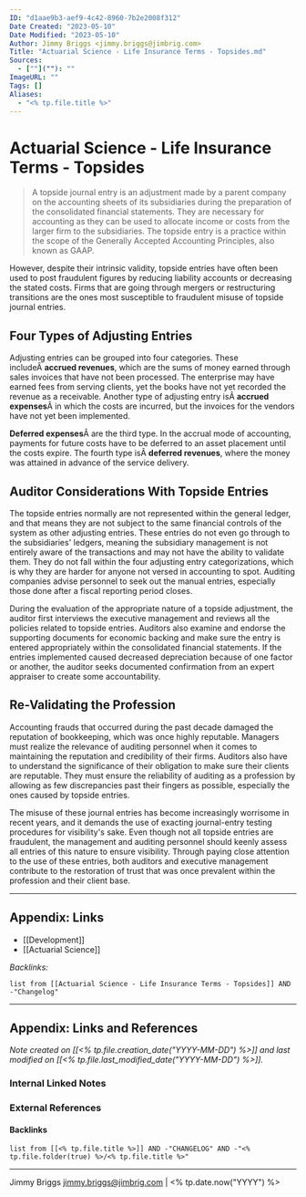 ```yaml
---
ID: "d1aae9b3-aef9-4c42-8960-7b2e2008f312"
Date Created: "2023-05-10"
Date Modified: "2023-05-10"
Author: Jimmy Briggs <jimmy.briggs@jimbrig.com>
Title: "Actuarial Science - Life Insurance Terms - Topsides.md"
Sources: 
  - [""](""): ""
ImageURL: ""
Tags: []
Aliases:
  - "<% tp.file.title %>"
---
```



# Actuarial Science - Life Insurance Terms - Topsides

> A topside journal entry is an adjustment made by a parent company on the accounting sheets of its subsidiaries during the preparation of the consolidated financial statements. They are necessary for accounting as they can be used to allocate income or costs from the larger firm to the subsidiaries. The topside entry is a practice within the scope of the Generally Accepted Accounting Principles, also known as GAAP.

However, despite their intrinsic validity, topside entries have often been used to post fraudulent figures by reducing liability accounts or decreasing the stated costs. Firms that are going through mergers or restructuring transitions are the ones most susceptible to fraudulent misuse of topside journal entries.

## Four Types of Adjusting Entries

Adjusting entries can be grouped into four categories. These includeÂ **accrued revenues**, which are the sums of money earned through sales invoices that have not been processed. The enterprise may have earned fees from serving clients, yet the books have not yet recorded the revenue as a receivable. Another type of adjusting entry isÂ **accrued expenses**Â in which the costs are incurred, but the invoices for the vendors have not yet been implemented.

**Deferred expenses**Â are the third type. In the accrual mode of accounting, payments for future costs have to be deferred to an asset placement until the costs expire. The fourth type isÂ **deferred revenues**, where the money was attained in advance of the service delivery.

## Auditor Considerations With Topside Entries

The topside entries normally are not represented within the general ledger, and that means they are not subject to the same financial controls of the system as other adjusting entries. These entries do not even go through to the subsidiaries' ledgers, meaning the subsidiary management is not entirely aware of the transactions and may not have the ability to validate them. They do not fall within the four adjusting entry categorizations, which is why they are harder for anyone not versed in accounting to spot. Auditing companies advise personnel to seek out the manual entries, especially those done after a fiscal reporting period closes.

During the evaluation of the appropriate nature of a topside adjustment, the auditor first interviews the executive management and reviews all the policies related to topside entries. Auditors also examine and endorse the supporting documents for economic backing and make sure the entry is entered appropriately within the consolidated financial statements. If the entries implemented caused decreased depreciation because of one factor or another, the auditor seeks documented confirmation from an expert appraiser to create some accountability.

## Re-Validating the Profession

Accounting frauds that occurred during the past decade damaged the reputation of bookkeeping, which was once highly reputable. Managers must realize the relevance of auditing personnel when it comes to maintaining the reputation and credibility of their firms. Auditors also have to understand the significance of their obligation to make sure their clients are reputable. They must ensure the reliability of auditing as a profession by allowing as few discrepancies past their fingers as possible, especially the ones caused by topside entries.

The misuse of these journal entries has become increasingly worrisome in recent years, and it demands the use of exacting journal-entry testing procedures for visibility's sake. Even though not all topside entries are fraudulent, the management and auditing personnel should keenly assess all entries of this nature to ensure visibility. Through paying close attention to the use of these entries, both auditors and executive management contribute to the restoration of trust that was once prevalent within the profession and their client base.

***

## Appendix: Links

- [[Development]]
- [[Actuarial Science]]


*Backlinks:*

```dataview
list from [[Actuarial Science - Life Insurance Terms - Topsides]] AND -"Changelog"
```

***

## Appendix: Links and References

*Note created on [[<% tp.file.creation_date("YYYY-MM-DD") %>]] and last modified on [[<% tp.file.last_modified_date("YYYY-MM-DD") %>]].*

### Internal Linked Notes

### External References

#### Backlinks

```dataview
list from [[<% tp.file.title %>]] AND -"CHANGELOG" AND -"<% tp.file.folder(true) %>/<% tp.file.title %>"
```


***

Jimmy Briggs <jimmy.briggs@jimbrig.com> | <% tp.date.now("YYYY") %>